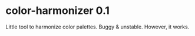 # color-harmonizer 0.1

Little tool to harmonize color palettes. Buggy & unstable. However, it works.


